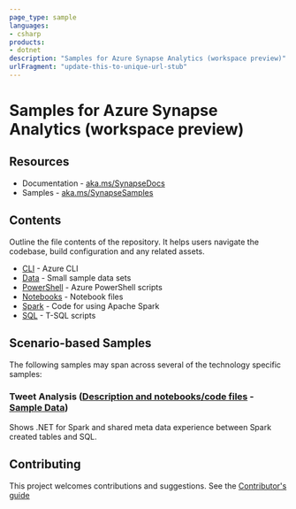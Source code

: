 ```yaml
---
page_type: sample
languages:
- csharp
products:
- dotnet
description: "Samples for Azure Synapse Analytics (workspace preview)"
urlFragment: "update-this-to-unique-url-stub"
---
```


# Samples for Azure Synapse Analytics (workspace preview)

## Resources
* Documentation - [aka.ms/SynapseDocs](https://aka.ms/SynapseDocs)
* Samples - [aka.ms/SynapseSamples](https://aka.ms/Synapsesamples)

## Contents

Outline the file contents of the repository. It helps users navigate the codebase, build configuration and any related assets.

*  [CLI](https://github.com/Azure-Samples/Synapse/tree/master/CLI) - Azure CLI
*  [Data](https://github.com/Azure-Samples/Synapse/tree/master/Data) - Small sample data sets
*  [PowerShell](https://github.com/Azure-Samples/Synapse/tree/master/Powershell) - Azure PowerShell scripts
*  [Notebooks](https://github.com/Azure-Samples/Synapse/tree/master/Notebooks) - Notebook files
*  [Spark](https://github.com/Azure-Samples/Synapse/tree/master/Spark) - Code for using Apache Spark
*  [SQL](https://github.com/Azure-Samples/Synapse/tree/master/SQL) - T-SQL scripts 

## Scenario-based Samples

The following samples may span across several of the technology specific samples:

### Tweet Analysis ([Description and notebooks/code files](Notebooks/Spark.NET%20C%23/Tweets) - [Sample Data](Data/Tweets))


Shows .NET for Spark and shared meta data experience between Spark created tables and SQL.

## Contributing

This project welcomes contributions and suggestions. See the [Contributor's guide](https://github.com/Azure-Samples/Synapse/tree/master/CONTRIBUTE.md)

